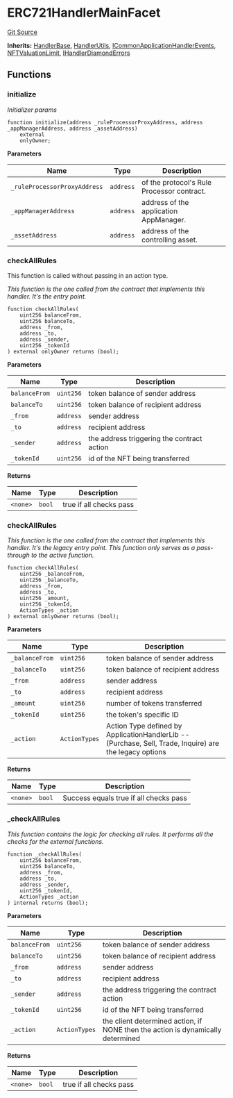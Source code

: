 # ERC721HandlerMainFacet
[Git Source](https://github.com/thrackle-io/tron/blob/4e6a814efa6ccf934f63826b54087808a311218d/src/client/token/handler/diamond/ERC721HandlerMainFacet.sol)

**Inherits:**
[HandlerBase](/src/client/token/handler/ruleContracts/HandlerBase.sol/contract.HandlerBase.md), [HandlerUtils](/src/client/token/handler/common/HandlerUtils.sol/contract.HandlerUtils.md), [ICommonApplicationHandlerEvents](/src/common/IEvents.sol/interface.ICommonApplicationHandlerEvents.md), [NFTValuationLimit](/src/client/token/handler/ruleContracts/NFTValuationLimit.sol/contract.NFTValuationLimit.md), [IHandlerDiamondErrors](/src/common/IErrors.sol/interface.IHandlerDiamondErrors.md)


## Functions
### initialize

*Initializer params*


```solidity
function initialize(address _ruleProcessorProxyAddress, address _appManagerAddress, address _assetAddress)
    external
    onlyOwner;
```
**Parameters**

|Name|Type|Description|
|----|----|-----------|
|`_ruleProcessorProxyAddress`|`address`|of the protocol's Rule Processor contract.|
|`_appManagerAddress`|`address`|address of the application AppManager.|
|`_assetAddress`|`address`|address of the controlling asset.|


### checkAllRules

This function is called without passing in an action type.

*This function is the one called from the contract that implements this handler. It's the entry point.*


```solidity
function checkAllRules(
    uint256 balanceFrom,
    uint256 balanceTo,
    address _from,
    address _to,
    address _sender,
    uint256 _tokenId
) external onlyOwner returns (bool);
```
**Parameters**

|Name|Type|Description|
|----|----|-----------|
|`balanceFrom`|`uint256`|token balance of sender address|
|`balanceTo`|`uint256`|token balance of recipient address|
|`_from`|`address`|sender address|
|`_to`|`address`|recipient address|
|`_sender`|`address`|the address triggering the contract action|
|`_tokenId`|`uint256`|id of the NFT being transferred|

**Returns**

|Name|Type|Description|
|----|----|-----------|
|`<none>`|`bool`|true if all checks pass|


### checkAllRules

*This function is the one called from the contract that implements this handler. It's the legacy entry point. This function only serves as a pass-through to the active function.*


```solidity
function checkAllRules(
    uint256 _balanceFrom,
    uint256 _balanceTo,
    address _from,
    address _to,
    uint256 _amount,
    uint256 _tokenId,
    ActionTypes _action
) external onlyOwner returns (bool);
```
**Parameters**

|Name|Type|Description|
|----|----|-----------|
|`_balanceFrom`|`uint256`|token balance of sender address|
|`_balanceTo`|`uint256`|token balance of recipient address|
|`_from`|`address`|sender address|
|`_to`|`address`|recipient address|
|`_amount`|`uint256`|number of tokens transferred|
|`_tokenId`|`uint256`|the token's specific ID|
|`_action`|`ActionTypes`|Action Type defined by ApplicationHandlerLib -- (Purchase, Sell, Trade, Inquire) are the legacy options|

**Returns**

|Name|Type|Description|
|----|----|-----------|
|`<none>`|`bool`|Success equals true if all checks pass|


### _checkAllRules

*This function contains the logic for checking all rules. It performs all the checks for the external functions.*


```solidity
function _checkAllRules(
    uint256 balanceFrom,
    uint256 balanceTo,
    address _from,
    address _to,
    address _sender,
    uint256 _tokenId,
    ActionTypes _action
) internal returns (bool);
```
**Parameters**

|Name|Type|Description|
|----|----|-----------|
|`balanceFrom`|`uint256`|token balance of sender address|
|`balanceTo`|`uint256`|token balance of recipient address|
|`_from`|`address`|sender address|
|`_to`|`address`|recipient address|
|`_sender`|`address`|the address triggering the contract action|
|`_tokenId`|`uint256`|id of the NFT being transferred|
|`_action`|`ActionTypes`|the client determined action, if NONE then the action is dynamically determined|

**Returns**

|Name|Type|Description|
|----|----|-----------|
|`<none>`|`bool`|true if all checks pass|


